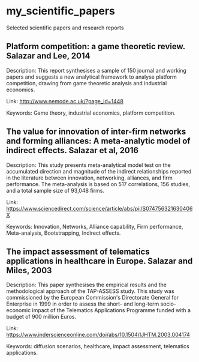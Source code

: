 # my_scientific_papers
Selected scientific papers and research reports 

## Platform competition: a game theoretic review. Salazar and Lee, 2014

Description: This report synthesises a sample of 150 journal and working papers and suggests a new analytical framework to analyse platform competition, drawing from game theoretic analysis and industrial economics.

Link: http://www.nemode.ac.uk/?page_id=1448

Keywords: Game theory, industrial economics, platform competition.

## The value for innovation of inter-firm networks and forming alliances: A meta-analytic model of indirect effects. Salazar et al, 2016

Description: This study presents meta-analytical model test on the accumulated direction and magnitude of the indirect relationships reported in the literature between innovation, networking, alliances, and firm performance. The meta-analysis is based on 517 correlations, 156 studies, and a total sample size of 93,048 firms. 

Link: https://www.sciencedirect.com/science/article/abs/pii/S074756321630406X

Keywords: Innovation, Networks, Alliance capability, Firm performance, Meta-analysis, Bootstrapping, Indirect effects.

## The impact assessment of telematics applications in healthcare in Europe. Salazar and Miles, 2003

Description: This paper synthesises the empirical results and the methodological approach of the TAP-ASSESS study. This study was commissioned by the European Commission's Directorate General for Enterprise in 1999 in order to assess the short- and long-term socio-economic impact of the Telematics Applications Programme funded with a budget of 900 million Euros.

Link: https://www.inderscienceonline.com/doi/abs/10.1504/IJHTM.2003.004174

Keywords:  diffusion scenarios, healthcare, impact assessment, telematics applications.

